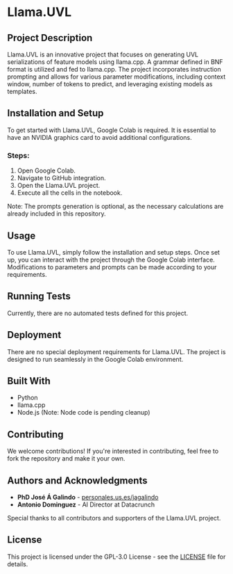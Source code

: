 # Llama.UVL

## Project Description
Llama.UVL is an innovative project that focuses on generating UVL serializations of feature models using llama.cpp. A grammar defined in BNF format is utilized and fed to llama.cpp. The project incorporates instruction prompting and allows for various parameter modifications, including context window, number of tokens to predict, and leveraging existing models as templates.

## Installation and Setup
To get started with Llama.UVL, Google Colab is required. It is essential to have an NVIDIA graphics card to avoid additional configurations.

### Steps:
1. Open Google Colab.
2. Navigate to GitHub integration.
3. Open the Llama.UVL project.
4. Execute all the cells in the notebook.

Note: The prompts generation is optional, as the necessary calculations are already included in this repository.

## Usage
To use Llama.UVL, simply follow the installation and setup steps. Once set up, you can interact with the project through the Google Colab interface. Modifications to parameters and prompts can be made according to your requirements.

## Running Tests
Currently, there are no automated tests defined for this project.

## Deployment
There are no special deployment requirements for Llama.UVL. The project is designed to run seamlessly in the Google Colab environment.

## Built With
* Python
* llama.cpp
* Node.js (Note: Node code is pending cleanup)

## Contributing
We welcome contributions! If you're interested in contributing, feel free to fork the repository and make it your own.

## Authors and Acknowledgments
* **PhD José Á Galindo** - [personales.us.es/jagalindo](https://personales.us.es/jagalindo)
* **Antonio Dominguez** - AI Director at Datacrunch

Special thanks to all contributors and supporters of the Llama.UVL project.

## License
This project is licensed under the GPL-3.0 License - see the [LICENSE](LICENSE) file for details.
